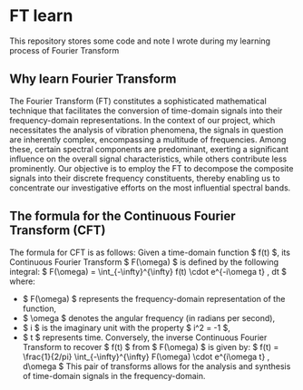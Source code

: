 # FT learn
This repository stores some code and note I wrote during my learning process of Fourier Transform
## Why learn Fourier Transform
The Fourier Transform (FT) constitutes a sophisticated mathematical technique that facilitates the conversion of time-domain signals into their frequency-domain representations. In the context of our project, which necessitates the analysis of vibration phenomena, the signals in question are inherently complex, encompassing a multitude of frequencies. Among these, certain spectral components are predominant, exerting a significant influence on the overall signal characteristics, while others contribute less prominently. Our objective is to employ the FT to decompose the composite signals into their discrete frequency constituents, thereby enabling us to concentrate our investigative efforts on the most influential spectral bands.
## The formula for the Continuous Fourier Transform (CFT)
The formula for CFT is as follows:
Given a time-domain function $ f(t) $, its Continuous Fourier Transform $ F(\omega) $ is defined by the following integral:
$ F(\omega) = \int_{-\infty}^{\infty} f(t) \cdot e^{-i\omega t} \, dt $
where:
- $ F(\omega) $ represents the frequency-domain representation of the function,
- $ \omega $ denotes the angular frequency (in radians per second),
- $ i $ is the imaginary unit with the property $ i^2 = -1 $,
- $ t $ represents time.
Conversely, the inverse Continuous Fourier Transform to recover $ f(t) $ from $ F(\omega) $ is given by:
$ f(t) = \frac{1}{2/pi} \int_{-\infty}^{\infty} F(\omega) \cdot e^{i\omega t} \, d\omega $
This pair of transforms allows for the analysis and synthesis of time-domain signals in the frequency-domain.
